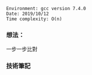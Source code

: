 ```
Environment: gcc version 7.4.0
Date: 2019/10/12
Time complexity: O(n)
```
### 想法：

一步一步比對

### 技術筆記
